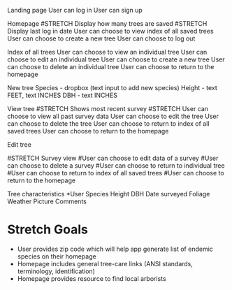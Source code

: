 Landing page
  User can log in
  User can sign up

Homepage
  #STRETCH Display how many trees are saved
  #STRETCH Display last log in date
  User can choose to view index of all saved trees
  User can choose to create a new tree
  User can choose to log out

Index of all trees
  User can choose to view an individual tree
  User can choose to edit an individual tree
  User can choose to create a new tree
  User can choose to delete an individual tree
  User can choose to return to the homepage

New tree
  Species - dropbox (text input to add new species)
  Height - text FEET, text INCHES
  DBH - text INCHES


View tree
  #STRETCH Shows most recent survey
  #STRETCH User can choose to view all past survey data
  User can choose to edit the tree
  User can choose to delete the tree
  User can choose to return to index of all saved trees
  User can choose to return to the homepage

Edit tree


#STRETCH Survey view
  #User can choose to edit data of a survey
  #User can choose to delete a survey
  #User can choose to return to individual tree
  #User can choose to return to index of all saved trees
  #User can choose to return to the homepage

Tree characteristics
  *User
  Species
  Height
  DBH
  Date surveyed
  Foliage
  Weather
  Picture
  Comments




  # Stretch Goals
  - User provides zip code which will help app generate list of endemic species on their homepage
  - Homepage includes general tree-care links (ANSI standards, terminology, identification)
  - Homepage provides resource to find local arborists